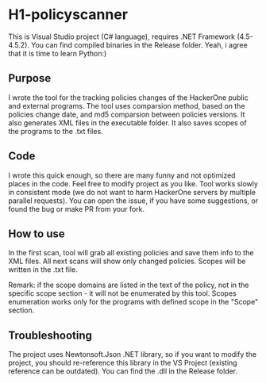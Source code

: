 # H1-policyscanner
This is Visual Studio project (C# language), requires .NET Framework (4.5-4.5.2). You can find compiled binaries in the Release folder. Yeah, i agree that it is time to learn Python:)

## Purpose
I wrote the tool for the tracking policies changes of the HackerOne public and external programs.
The tool uses comparsion method, based on the policies change date, and md5 comparsion between policies versions. It also generates XML files in the executable folder. It also saves scopes of the programs to the .txt files.

## Code
I wrote this quick enough, so there are many funny and not optimized places in the code. Feel free to modify project as you like.
Tool works slowly in consistent mode (we do not want to harm HackerOne servers by multiple parallel requests). You can open the issue, if you have some suggestions, or found the bug or make PR from your fork.

## How to use
In the first scan, tool will grab all existing policies and save them info to the XML files. All next scans will show only changed policies. Scopes will be written in the .txt file.

Remark: if the scope domains are listed in the text of the policy, not in the specific scope section - it will not be enumerated by this tool. Scopes enumeration works only for the programs with defined scope in the "Scope" section.


## Troubleshooting
The project uses Newtonsoft.Json .NET library, so if you want to modify the project, you should re-reference this library in the VS Project (existing reference can be outdated). You can find the .dll in the Release folder.
